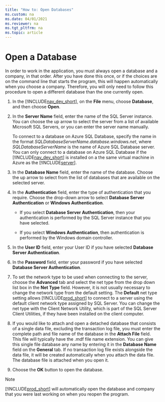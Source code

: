 ```yaml
---
title: "How to: Open Databases"
ms.custom: na
ms.date: 04/01/2021
ms.reviewer: na
ms.tgt_pltfrm: na
ms.topic: article
---
```

# Open a Database
In order to work in the application, you must always open a database and a company, in that order. After you have done this once, or if the choices are on the command line that starts the program, this will happen automatically when you choose a company. Therefore, you will only need to follow this procedure to open a different database than the one currently open.  

1.  In the [!INCLUDE[nav_dev_short](../developer/includes/nav_dev_short_md.md)], on the **File** menu, choose **Database**, and then choose **Open**.  

2.  In the **Server Name** field, enter the name of the SQL Server instance. You can choose the up arrow to select the server from a list of available Microsoft SQL Servers, or you can enter the server name manually.  

     To connect to a database on Azure SQL Database, specify the name in the format *SQLDatabaseServerName.database.windows.net*, where *SQLDatabaseServerName* is the name of Azure SQL Database server. You can only connect to a database on Azure SQL Database if the [!INCLUDE[nav_dev_short](../developer/includes/nav_dev_short_md.md)] is installed on a the same virtual machine in Azure as the [!INCLUDE[server](../developer/includes/server.md)].  

3.  In the **Database Name** field, enter the name of the database. Choose the up arrow to select from the list of databases that are available on the selected server.  

4.  In the **Authentication** field, enter the type of authentication that you require. Choose the drop-down arrow to select **Database Server Authentication** or **Windows Authentication**.  

    -   If you select **Database Server Authentication**, then your authentication is performed by the SQL Server instance that you have selected.  

    -   If you select **Windows Authentication**, then authentication is performed by the Windows domain controller.  

5.  In the **User ID** field, enter your User ID if you have selected **Database Server Authentication**.  

6.  In the **Password** field, enter your password if you have selected **Database Server Authentication**.  

7.  To set the network type to be used when connecting to the server, choose the **Advanced** tab and select the net type from the drop down list box in the **Net Type** field. However, it is not usually necessary to change the network type from the default setting. The **Default** net type setting allows [!INCLUDE[prod_short](../developer/includes/prod_short.md)] to connect to a server using the default client network type assigned by SQL Server. You can change the net type with the Client Network Utility, which is part of the SQL Server Client Utilities, if they have been installed on the client computer.  

8.  If you would like to attach and open a detached database that consists of a single data file, excluding the transaction log file, you must enter the complete path and file name of the database in the **Attach File** field. This file will typically have the .mdf file name extension. You can give this single file database any name by entering it in the **Database Name** field on the **General** tab. If no transaction log file exists alongside the data file, it will be created automatically when you attach the data file. The database file is attached when you open it.  

9. Choose the **OK** button to open the database.  

> [!NOTE]  
>  [!INCLUDE[prod_short](../developer/includes/prod_short.md)] will automatically open the database and company that you were last working on when you reopen the program.  


